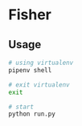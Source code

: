 # Fisher

## Usage

```bash
# using virtualenv
pipenv shell

# exit virtualenv
exit

# start
python run.py
```
